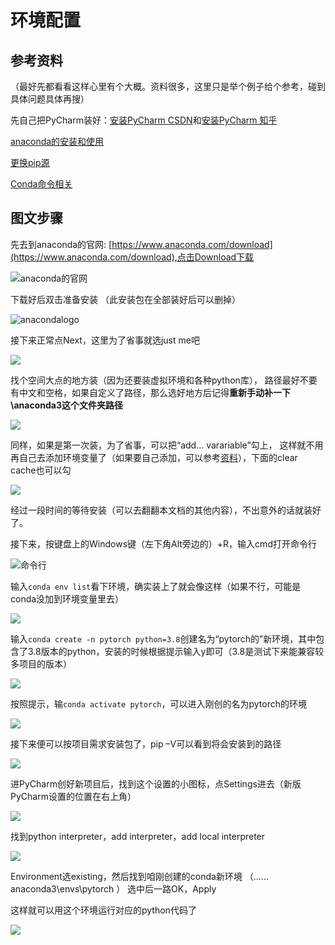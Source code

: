 # 环境配置

## 参考资料 
（最好先都看看这样心里有个大概。资料很多，这里只是举个例子给个参考，碰到具体问题具体再搜）

先自己把PyCharm装好：[安装PyCharm CSDN](https://blog.csdn.net/Z987421/article/details/131422753)和[安装PyCharm 知乎](https://zhuanlan.zhihu.com/p/361386599)

[anaconda的安装和使用](https://blog.csdn.net/tqlisno1/article/details/108908775)

[更换pip源](https://zhuanlan.zhihu.com/p/127275233)

[Conda命令相关](https://blog.csdn.net/miracleoa/article/details/106115730)



## 图文步骤
先去到anaconda的官网: [https://www.anaconda.com/download](https://www.anaconda.com/download),点击Download下载

![anaconda的官网](assets/figures/anaconda1.jpg)

下载好后双击准备安装 （此安装包在全部装好后可以删掉）

![anacondalogo](assets/figures/anaconda2.jpg)

接下来正常点Next，这里为了省事就选just me吧

![](assets/figures/anaconda3.jpg)

找个空间大点的地方装（因为还要装虚拟环境和各种python库）， 路径最好不要有中文和空格，如果自定义了路径，那么选好地方后记得**重新手动补一下\anaconda3这个文件夹路径**

![](assets/figures/anaconda4.jpg)

同样，如果是第一次装，为了省事，可以把“add… varariable”勾上， 这样就不用再自己去添加环境变量了（如果要自己添加，可以参考[资料](https://zhuanlan.zhihu.com/p/653767179)），下面的clear cache也可以勾

![](assets/figures/anaconda5.jpg)

经过一段时间的等待安装（可以去翻翻本文档的其他内容），不出意外的话就装好了。

接下来，按键盘上的Windows键（左下角Alt旁边的）+R，输入cmd打开命令行

![命令行](assets/figures/anaconda6.jpg)

输入```conda env list```看下环境，确实装上了就会像这样（如果不行，可能是conda没加到环境变量里去）

![](assets/figures/anaconda7.jpg)

输入```conda create -n pytorch python=3.8```创建名为“pytorch的”新环境，其中包含了3.8版本的python，安装的时候根据提示输入y即可（3.8是测试下来能兼容较多项目的版本）

![](assets/figures/anaconda8.jpg)

按照提示，输```conda activate pytorch```，可以进入刚创的名为pytorch的环境

![](assets/figures/anaconda9.jpg)

接下来便可以按项目需求安装包了，pip –V可以看到将会安装到的路径

![](assets/figures/anaconda10.jpg)

进PyCharm创好新项目后，找到这个设置的小图标，点Settings进去（新版PyCharm设置的位置在右上角）

![](assets/figures/anaconda11.jpg)

找到python interpreter，add interpreter，add local interpreter

![](assets/figures/anaconda12.jpg)

Environment选existing，然后找到咱刚创建的conda新环境 （…… anaconda3\envs\pytorch ） 选中后一路OK，Apply

这样就可以用这个环境运行对应的python代码了

![](assets/figures/anaconda13.jpg)